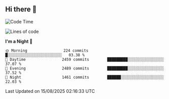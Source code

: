 ## Hi there 👋

<!--
**Wangmerlyn/Wangmerlyn** is a ✨ _special_ ✨ repository because its `README.md` (this file) appears on your GitHub profile.

Here are some ideas to get you started:

- 🔭 I’m currently working on ...
- 🌱 I’m currently learning ...
- 👯 I’m looking to collaborate on ...
- 🤔 I’m looking for help with ...
- 💬 Ask me about ...
- 📫 How to reach me: ...
- 😄 Pronouns: ...
- ⚡ Fun fact: ...
-->
<!--START_SECTION:waka-->
![Code Time](http://img.shields.io/badge/Code%20Time-501%20hrs%2039%20mins-blue)

![Lines of code](https://img.shields.io/badge/From%20Hello%20World%20I%27ve%20Written-41.4%20million%20lines%20of%20code-blue)

**I'm a Night 🦉** 

```text
🌞 Morning                224 commits         █░░░░░░░░░░░░░░░░░░░░░░░░   03.38 % 
🌆 Daytime                2459 commits        █████████░░░░░░░░░░░░░░░░   37.07 % 
🌃 Evening                2489 commits        █████████░░░░░░░░░░░░░░░░   37.52 % 
🌙 Night                  1461 commits        ██████░░░░░░░░░░░░░░░░░░░   22.03 % 
```



 Last Updated on 15/08/2025 02:16:33 UTC
<!--END_SECTION:waka-->
